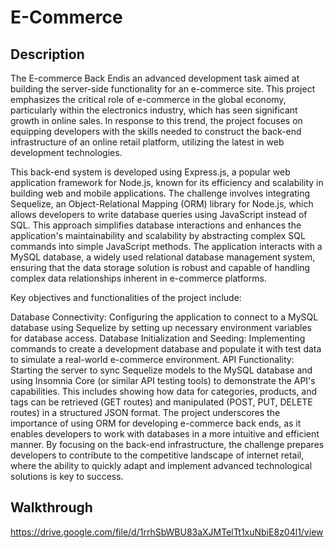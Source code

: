 # E-Commerce

## Description
The E-commerce Back Endis an advanced development task aimed at building the server-side functionality for an e-commerce site. This project emphasizes the critical role of e-commerce in the global economy, particularly within the electronics industry, which has seen significant growth in online sales. In response to this trend, the project focuses on equipping developers with the skills needed to construct the back-end infrastructure of an online retail platform, utilizing the latest in web development technologies.

This back-end system is developed using Express.js, a popular web application framework for Node.js, known for its efficiency and scalability in building web and mobile applications. The challenge involves integrating Sequelize, an Object-Relational Mapping (ORM) library for Node.js, which allows developers to write database queries using JavaScript instead of SQL. This approach simplifies database interactions and enhances the application's maintainability and scalability by abstracting complex SQL commands into simple JavaScript methods. The application interacts with a MySQL database, a widely used relational database management system, ensuring that the data storage solution is robust and capable of handling complex data relationships inherent in e-commerce platforms.

Key objectives and functionalities of the project include:

Database Connectivity: Configuring the application to connect to a MySQL database using Sequelize by setting up necessary environment variables for database access.
Database Initialization and Seeding: Implementing commands to create a development database and populate it with test data to simulate a real-world e-commerce environment.
API Functionality: Starting the server to sync Sequelize models to the MySQL database and using Insomnia Core (or similar API testing tools) to demonstrate the API's capabilities. This includes showing how data for categories, products, and tags can be retrieved (GET routes) and manipulated (POST, PUT, DELETE routes) in a structured JSON format.
The project underscores the importance of using ORM for developing e-commerce back ends, as it enables developers to work with databases in a more intuitive and efficient manner. By focusing on the back-end infrastructure, the challenge prepares developers to contribute to the competitive landscape of internet retail, where the ability to quickly adapt and implement advanced technological solutions is key to success.


## Walkthrough
https://drive.google.com/file/d/1rrhSbWBU83aXJMTelTt1xuNbiE8z04l1/view
